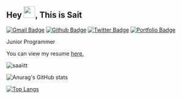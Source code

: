 ## Hey <img src="https://github.com/TheDudeThatCode/TheDudeThatCode/blob/master/Assets/Mario_Hello_Big.gif" width="30px">, This is Sait
[![Gmail Badge](https://img.shields.io/badge/-sahidkusuma@gmail.com-c14438?style=flat&logo=Gmail&logoColor=white&link=mailto:sahidkusuma@gmail.com)](mailto:sahidkusuma@gmail.com) [![Github Badge](https://img.shields.io/badge/-saaiitt-grey?style=flat&logo=github&logoColor=white&link=https://github.com/saaiitt/)](https://www.github.com/saaiitt/) [![Twitter Badge](https://img.shields.io/badge/-sait_tama-00acee?style=flat&logo=twitter&logoColor=white&link=https://twitter.com/sait_tama/)](https://www.twitter.com/sait_tama/) [![Portfolio Badge](https://img.shields.io/badge/portfolio-web-blue?style=flat&link=saaiitt@github.io/)](saaiitt@github.io/) <p align='left'>Junior Programmer 
</p><p align='left'> You can view my resume <a href='https://saaiitt.github.io/doc/CV_Sahid_Kusuma.pdf ' target=_blank><u>here</u>.</a></p>

<p align=left> <img src=https://komarev.com/ghpvc/?username=saaiitt alt=saaiitt /> </p>

![Anurag's GitHub stats](https://github-readme-stats.vercel.app/api?username=saaiitt&show_icons=true&theme=radical)

[![Top Langs](https://github-readme-stats.vercel.app/api/top-langs/?username=saaiitt&langs_count=8)](https://github.com/anuraghazra/github-readme-stats)

